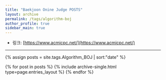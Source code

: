 ```yaml
---
title: "Baekjoon Onine Judge POSTS"
layout: archive
permalink: /tags/algorithm-boj
author_profile: true
sidebar_main: true
---
```


- 링크: [https://www.acmicpc.net/](https://www.acmicpc.net/)

---

{% assign posts = site.tags.Algorithm_BOJ | sort:"date" %}

{% for post in posts %}
  {% include archive-single.html type=page.entries_layout %}
{% endfor %}
